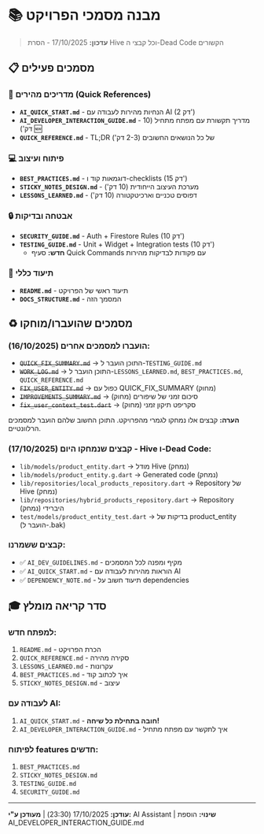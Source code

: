 # 📚 מבנה מסמכי הפרויקט

> **עדכון:** 17/10/2025 - הסרת Hive וכל קבצי ה-Dead Code הקשורים

## 📋 מסמכים פעילים

### 🎯 מדריכים מהירים (Quick References)
- **`AI_QUICK_START.md`** - הנחיות מהירות לעבודה עם AI (2 דק')
- **`AI_DEVELOPER_INTERACTION_GUIDE.md`** - מדריך תקשורת עם מפתח מתחיל (10 דק') 🆕
- **`QUICK_REFERENCE.md`** - TL;DR של כל הנושאים החשובים (2-3 דק')

### 💻 פיתוח ועיצוב
- **`BEST_PRACTICES.md`** - דוגמאות קוד ו-checklists (15 דק')
- **`STICKY_NOTES_DESIGN.md`** - מערכת העיצוב הייחודית (10 דק')
- **`LESSONS_LEARNED.md`** - דפוסים טכניים וארכיטקטורה (10 דק')

### 🔒 אבטחה ובדיקות
- **`SECURITY_GUIDE.md`** - Auth + Firestore Rules (10 דק')
- **`TESTING_GUIDE.md`** - Unit + Widget + Integration tests (10 דק')
  - **חדש:** סעיף Quick Commands עם פקודות לבדיקות מהירות

### 📖 תיעוד כללי
- **`README.md`** - תיעוד ראשי של הפרויקט
- **`DOCS_STRUCTURE.md`** - המסמך הזה

## ♻️ מסמכים שהועברו/מוחקו

### הועברו למסמכים אחרים (16/10/2025):
- ~~`QUICK_FIX_SUMMARY.md`~~ → התוכן הועבר ל-`TESTING_GUIDE.md`
- ~~`WORK_LOG.md`~~ → התוכן הועבר ל-`LESSONS_LEARNED.md`, `BEST_PRACTICES.md`, `QUICK_REFERENCE.md`
- ~~`FIX_USER_ENTITY.md`~~ → כפול עם QUICK_FIX_SUMMARY (מחוק)
- ~~`IMPROVEMENTS_SUMMARY.md`~~ → סיכום זמני של שיפורים (מחוק)
- ~~`fix_user_context_test.dart`~~ → סקריפט תיקון זמני (מחוק)

**הערה:** קבצים אלו נמחקו לגמרי מהפרויקט. התוכן החשוב שלהם הועבר למסמכים הרלוונטיים.

### קבצים שנמחקו היום (17/10/2025) - Hive ו-Dead Code:
- `lib/models/product_entity.dart` → מודל Hive (נמחק)
- `lib/models/product_entity.g.dart` → Generated code (נמחק)
- `lib/repositories/local_products_repository.dart` → Repository של Hive (נמחק)
- `lib/repositories/hybrid_products_repository.dart` → Repository היברידי (נמחק)
- `test/models/product_entity_test.dart` → בדיקות של product_entity (הועבר ל-.bak)

### קבצים ששמרנו:
- ✅ `AI_DEV_GUIDELINES.md` - מקיף ומפנה לכל המסמכים
- ✅ `AI_QUICK_START.md` - הוראות מהירות לעבודה עם AI
- ✅ `DEPENDENCY_NOTE.md` - תיעוד חשוב על dependencies

## 🎓 סדר קריאה מומלץ

### למפתח חדש:
1. `README.md` - הכרת הפרויקט
2. `QUICK_REFERENCE.md` - סקירה מהירה
3. `LESSONS_LEARNED.md` - עקרונות
4. `BEST_PRACTICES.md` - איך לכתוב קוד
5. `STICKY_NOTES_DESIGN.md` - עיצוב

### לעבודה עם AI:
1. `AI_QUICK_START.md` - **חובה בתחילת כל שיחה!**
2. `AI_DEVELOPER_INTERACTION_GUIDE.md` - איך לתקשר עם מפתח מתחיל

### לפיתוח features חדשים:
1. `BEST_PRACTICES.md`
2. `STICKY_NOTES_DESIGN.md`
3. `TESTING_GUIDE.md`
4. `SECURITY_GUIDE.md`

---

**עודכן:** 17/10/2025 (23:30) | **מעודכן ע"י:** AI Assistant | **שינוי:** הוספת AI_DEVELOPER_INTERACTION_GUIDE.md
